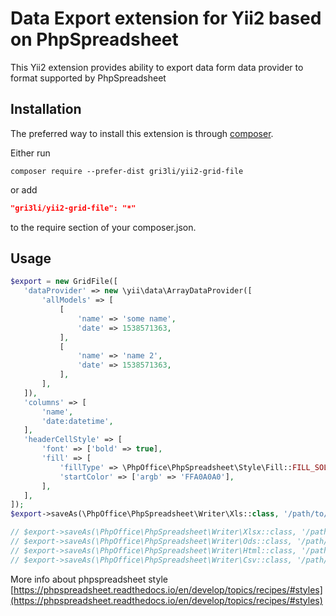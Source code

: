 
Data Export extension for Yii2 based on PhpSpreadsheet
===

This Yii2 extension provides ability to export data form data provider to format supported by PhpSpreadsheet

Installation
------------

The preferred way to install this extension is through [composer](http://getcomposer.org/download/).

Either run

```
composer require --prefer-dist gri3li/yii2-grid-file
```

or add

```json
"gri3li/yii2-grid-file": "*"
```

to the require section of your composer.json.


Usage
-----

 ```php
$export = new GridFile([
    'dataProvider' => new \yii\data\ArrayDataProvider([
        'allModels' => [
            [
                'name' => 'some name',
                'date' => 1538571363,
            ],
            [
                'name' => 'name 2',
                'date' => 1538571363,
            ],
        ],
    ]),
    'columns' => [
        'name',
        'date:datetime',
    ],
    'headerCellStyle' => [
        'font' => ['bold' => true],
        'fill' => [
            'fillType' => \PhpOffice\PhpSpreadsheet\Style\Fill::FILL_SOLID,
            'startColor' => ['argb' => 'FFA0A0A0'],
        ],
    ],
]);
$export->saveAs(\PhpOffice\PhpSpreadsheet\Writer\Xls::class, '/path/to/file.xls');

// $export->saveAs(\PhpOffice\PhpSpreadsheet\Writer\Xlsx::class, '/path/to/file.xlsx');
// $export->saveAs(\PhpOffice\PhpSpreadsheet\Writer\Ods::class, '/path/to/file.ods');
// $export->saveAs(\PhpOffice\PhpSpreadsheet\Writer\Html::class, '/path/to/file.html');
// $export->saveAs(\PhpOffice\PhpSpreadsheet\Writer\Csv::class, '/path/to/file.csv');
 ```
 
 More info about phpspreadsheet style [https://phpspreadsheet.readthedocs.io/en/develop/topics/recipes/#styles](https://phpspreadsheet.readthedocs.io/en/develop/topics/recipes/#styles)